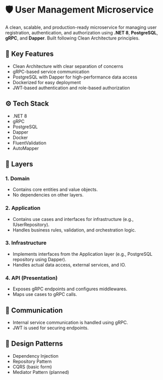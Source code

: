 # 🛡️ User Management Microservice

A clean, scalable, and production-ready microservice for managing user registration, authentication, and authorization using **.NET 8**, **PostgreSQL**, **gRPC**, and **Dapper**. Built following Clean Architecture principles.

## 📌 Key Features
- Clean Architecture with clear separation of concerns
- gRPC-based service communication
- PostgreSQL with Dapper for high-performance data access
- Dockerized for easy deployment
- JWT-based authentication and role-based authorization

## ⚙️ Tech Stack
- .NET 8
- gRPC
- PostgreSQL
- Dapper
- Docker
- FluentValidation
- AutoMapper


## 🧩 Layers

### 1. Domain
- Contains core entities and value objects.
- No dependencies on other layers.

### 2. Application
- Contains use cases and interfaces for infrastructure (e.g., IUserRepository).
- Handles business rules, validation, and orchestration logic.

### 3. Infrastructure
- Implements interfaces from the Application layer (e.g., PostgreSQL repository using Dapper).
- Handles actual data access, external services, and IO.

### 4. API (Presentation)
- Exposes gRPC endpoints and configures middlewares.
- Maps use cases to gRPC calls.

## 📡 Communication
- Internal service communication is handled using gRPC.
- JWT is used for securing endpoints.

## 📐 Design Patterns
- Dependency Injection
- Repository Pattern
- CQRS (basic form)
- Mediator Pattern (planned)
